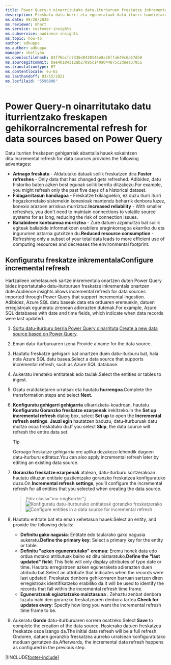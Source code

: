 ```yaml
---
title: Power Query-n oinarritutako datu-iturburuen freskatze inkrementala
description: Freskatu datu berri eta eguneratuak datu iturri handietarako Power Query oinarritzat hartuta.
ms.date: 09/28/2020
ms.reviewer: mhart
ms.service: customer-insights
ms.subservice: audience-insights
ms.topic: how-to
author: adkuppa
ms.author: adkuppa
manager: shellyha
ms.openlocfilehash: 03f76bcfc7336d8430146e8a26ffa649c6a17db0
ms.sourcegitcommit: bae40184312ab27b95c140a044875c2daea37951
ms.translationtype: HT
ms.contentlocale: eu-ES
ms.lasthandoff: 03/15/2021
ms.locfileid: "5596806"
---
```

# <a name="incremental-refresh-for-data-sources-based-on-power-query"></a><span data-ttu-id="9c19d-103">Power Query-n oinarritutako datu iturrientzako freskapen gehikorra</span><span class="sxs-lookup"><span data-stu-id="9c19d-103">Incremental refresh for data sources based on Power Query</span></span>

<span data-ttu-id="9c19d-104">Datu iturrien freskapen gehigarriak abantaila hauek eskaintzen ditu:</span><span class="sxs-lookup"><span data-stu-id="9c19d-104">Incremental refresh for data sources provides the following advantages:</span></span>

- <span data-ttu-id="9c19d-105">**Arinago freskatu** - Aldatutako datuak soilik freskatzen dira.</span><span class="sxs-lookup"><span data-stu-id="9c19d-105">**Faster refreshes** - Only data that has changed gets refreshed.</span></span> <span data-ttu-id="9c19d-106">Adibidez, datu historiko baten azken bost egunak soilik berritu ditzakezu.</span><span class="sxs-lookup"><span data-stu-id="9c19d-106">For example, you might refresh only the past five days of a historical dataset.</span></span>
- <span data-ttu-id="9c19d-107">**Fidagarritasun handiagoa** - Freskatze txikiagoekin, ez duzu iturri iturri hegazkorretako sistemekin konexioak mantendu beharrik denbora luzez, konexio arazoen arriskua murriztuz.</span><span class="sxs-lookup"><span data-stu-id="9c19d-107">**Increased reliability** - With smaller refreshes, you don't need to maintain connections to volatile source systems for as long, reducing the risk of connection issues.</span></span>
- <span data-ttu-id="9c19d-108">**Baliabideen kontsumoa murriztea** - Zure datuen azpimultzo bat soilik egiteak baliabide informatikoen erabilera eraginkorragoa ekarriko du eta ingurumen aztarna gutxitzen du.</span><span class="sxs-lookup"><span data-stu-id="9c19d-108">**Reduced resource consumption** - Refreshing only a subset of your total data leads to more efficient use of computing resources and decreases the environmental footprint.</span></span>

## <a name="configure-incremental-refresh"></a><span data-ttu-id="9c19d-109">Konfiguratu freskatze inkrementala</span><span class="sxs-lookup"><span data-stu-id="9c19d-109">Configure incremental refresh</span></span>

<span data-ttu-id="9c19d-110">Hartzaileen xehetasunek sartze inkrementala onartzen duten Power Query bidez inportatutako datu-iturburuen freskatze inkrementala onartzen dute.</span><span class="sxs-lookup"><span data-stu-id="9c19d-110">Audience insights allows incremental refresh for data sources imported through Power Query that support incremental ingestion.</span></span> <span data-ttu-id="9c19d-111">Adibidez, Azure SQL datu baseak data eta orduaren eremuekin, datuen erregistroak eguneratu zirenean adierazten dutenak.</span><span class="sxs-lookup"><span data-stu-id="9c19d-111">For example, Azure SQL databases with date and time fields, which indicate when data records were last updated.</span></span>

1. <span data-ttu-id="9c19d-112">[Sortu datu-iturburu berria Power Query oinarrituta](connect-power-query.md).</span><span class="sxs-lookup"><span data-stu-id="9c19d-112">[Create a new data source based on Power Query](connect-power-query.md).</span></span>

1. <span data-ttu-id="9c19d-113">Eman datu-iturburuaren izena.</span><span class="sxs-lookup"><span data-stu-id="9c19d-113">Provide a name for the data source.</span></span>

1. <span data-ttu-id="9c19d-114">Hautatu freskatze gehigarri bat onartzen duen datu-iturburu bat, hala nola Azure SQL datu basea.</span><span class="sxs-lookup"><span data-stu-id="9c19d-114">Select a data source that supports incremental refresh, such as Azure SQL database.</span></span>

1. <span data-ttu-id="9c19d-115">Aukeratu irensteko entitateak edo taulak.</span><span class="sxs-lookup"><span data-stu-id="9c19d-115">Select the entities or tables to ingest.</span></span>

1. <span data-ttu-id="9c19d-116">Osatu eraldaketaren urratsak eta hautatu **hurrengoa**.</span><span class="sxs-lookup"><span data-stu-id="9c19d-116">Complete the transformation steps and select **Next**.</span></span>

1. <span data-ttu-id="9c19d-117">**Konfiguratu gehigarri gehigarria** elkarrizketa-koadroan, hautatu **Konfiguratu** **Goranzko freskatze ezarpenak** irekitzeko.</span><span class="sxs-lookup"><span data-stu-id="9c19d-117">In the **Set up incremental refresh** dialog box, select **Set up** to open the **Incremental refresh settings**.</span></span> <span data-ttu-id="9c19d-118">**Jauzi egin** hautatzen baduzu, datu-iturburuak datu multzo osoa freskatuko du.</span><span class="sxs-lookup"><span data-stu-id="9c19d-118">If you select **Skip**, the data source will refresh the entire data set.</span></span>
   > [!TIP]
   > <span data-ttu-id="9c19d-119">Geroago freskatze gehigarria ere aplika dezakezu lehendik dagoen datu-iturburu editatuz.</span><span class="sxs-lookup"><span data-stu-id="9c19d-119">You can also apply incremental refresh later by editing an existing data source.</span></span>

1. <span data-ttu-id="9c19d-120">**Goranzko freskatze ezarpenak** atalean, datu-iturburu sortzerakoan hautatu dituzun entitate guztientzako goranzko freskatzea konfiguratuko duzu.</span><span class="sxs-lookup"><span data-stu-id="9c19d-120">On **Incremental refresh settings**, you'll configure the incremental refresh for all entities that you selected when creating the data source.</span></span>

   > [!div class="mx-imgBorder"]
   > <span data-ttu-id="9c19d-121">![Konfiguratu datu-iturburuko entitateak goranzko freskatzerako](media/incremental-refresh-settings.png "Konfiguratu datu-iturburuko entitateak goranzko freskatzerako")</span><span class="sxs-lookup"><span data-stu-id="9c19d-121">![Configure entities in a data source for incremental refresh](media/incremental-refresh-settings.png "Configure entities in a data source for incremental refresh")</span></span>

1. <span data-ttu-id="9c19d-122">Hautatu entitate bat eta eman xehetasun hauek:</span><span class="sxs-lookup"><span data-stu-id="9c19d-122">Select an entity, and provide the following details:</span></span>

   - <span data-ttu-id="9c19d-123">**Definitu gako nagusia**: Entitate edo taularako gako nagusia aukeratu.</span><span class="sxs-lookup"><span data-stu-id="9c19d-123">**Define the primary key**: Select a primary key for the entity or table.</span></span>
   - <span data-ttu-id="9c19d-124">**Definitu "azken eguneratutako" eremua**: Eremu honek data edo ordua motako atributuak baino ez ditu bistaratuko.</span><span class="sxs-lookup"><span data-stu-id="9c19d-124">**Define the "last updated" field**: This field will only display attributes of type date or time.</span></span> <span data-ttu-id="9c19d-125">Hautatu erregistroen azken eguneraketa adierazten duen atributu bat.</span><span class="sxs-lookup"><span data-stu-id="9c19d-125">Select an attribute that indicates when the records were last updated.</span></span> <span data-ttu-id="9c19d-126">Freskatze denbora gehikorraren barruan sartzen diren erregistroak identifikatzeko erabiliko da.</span><span class="sxs-lookup"><span data-stu-id="9c19d-126">It will be used to identify the records that fall within the incremental refresh time frame.</span></span>
   - <span data-ttu-id="9c19d-127">**Eguneratzeak egiaztatzeko maiztasuna** : Zehaztu zenbat denbora luzatu nahi den goranzko freskatzearen denbora tartea.</span><span class="sxs-lookup"><span data-stu-id="9c19d-127">**Check for updates every**: Specify how long you want the incremental refresh time frame to be.</span></span>

1. <span data-ttu-id="9c19d-128">Aukeratu **Gorde** datu-iturburuaren sorrera osatzeko.</span><span class="sxs-lookup"><span data-stu-id="9c19d-128">Select **Save** to complete the creation of the data source.</span></span> <span data-ttu-id="9c19d-129">Hasierako datuen freskatzea freskatze osoa izango da.</span><span class="sxs-lookup"><span data-stu-id="9c19d-129">The initial data refresh will be a full refresh.</span></span> <span data-ttu-id="9c19d-130">Ondoren, datuen goranzko freskatzea aurreko urratsean konfiguratutako moduan gertatzen da.</span><span class="sxs-lookup"><span data-stu-id="9c19d-130">Afterwards, the incremental data refresh happens as configured in the previous step.</span></span>


[!INCLUDE[footer-include](../includes/footer-banner.md)]